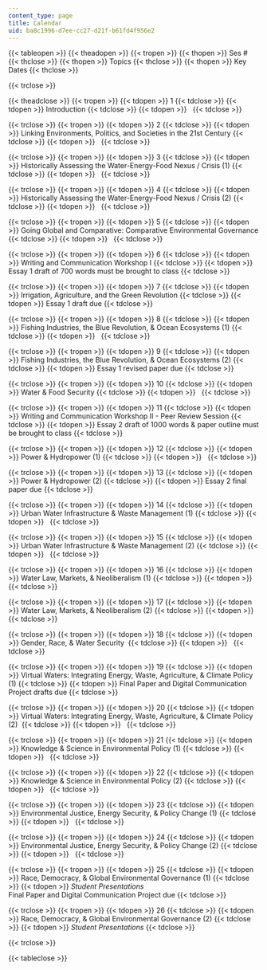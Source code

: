 ```yaml
---
content_type: page
title: Calendar
uid: ba8c1996-d7ee-cc27-d21f-b61fd4f956e2
---
```


{{< tableopen >}}
{{< theadopen >}}
{{< tropen >}}
{{< thopen >}}
Ses #
{{< thclose >}}
{{< thopen >}}
Topics
{{< thclose >}}
{{< thopen >}}
Key Dates
{{< thclose >}}

{{< trclose >}}

{{< theadclose >}}
{{< tropen >}}
{{< tdopen >}}
1
{{< tdclose >}}
{{< tdopen >}}
Introduction
{{< tdclose >}}
{{< tdopen >}}
 
{{< tdclose >}}

{{< trclose >}}
{{< tropen >}}
{{< tdopen >}}
2
{{< tdclose >}}
{{< tdopen >}}
Linking Environments, Politics, and Societies in the 21st Century
{{< tdclose >}}
{{< tdopen >}}
 
{{< tdclose >}}

{{< trclose >}}
{{< tropen >}}
{{< tdopen >}}
3
{{< tdclose >}}
{{< tdopen >}}
Historically Assessing the Water-Energy-Food Nexus / Crisis (1)
{{< tdclose >}}
{{< tdopen >}}
 
{{< tdclose >}}

{{< trclose >}}
{{< tropen >}}
{{< tdopen >}}
4
{{< tdclose >}}
{{< tdopen >}}
Historically Assessing the Water-Energy-Food Nexus / Crisis (2)
{{< tdclose >}}
{{< tdopen >}}
 
{{< tdclose >}}

{{< trclose >}}
{{< tropen >}}
{{< tdopen >}}
5
{{< tdclose >}}
{{< tdopen >}}
Going Global and Comparative: Comparative Environmental Governance
{{< tdclose >}}
{{< tdopen >}}
 
{{< tdclose >}}

{{< trclose >}}
{{< tropen >}}
{{< tdopen >}}
6
{{< tdclose >}}
{{< tdopen >}}
Writing and Communication Workshop I
{{< tdclose >}}
{{< tdopen >}}
Essay 1 draft of 700 words must be brought to class
{{< tdclose >}}

{{< trclose >}}
{{< tropen >}}
{{< tdopen >}}
7
{{< tdclose >}}
{{< tdopen >}}
Irrigation, Agriculture, and the Green Revolution
{{< tdclose >}}
{{< tdopen >}}
Essay 1 draft due
{{< tdclose >}}

{{< trclose >}}
{{< tropen >}}
{{< tdopen >}}
8
{{< tdclose >}}
{{< tdopen >}}
Fishing Industries, the Blue Revolution, & Ocean Ecosystems (1)
{{< tdclose >}}
{{< tdopen >}}
 
{{< tdclose >}}

{{< trclose >}}
{{< tropen >}}
{{< tdopen >}}
9
{{< tdclose >}}
{{< tdopen >}}
Fishing Industries, the Blue Revolution, & Ocean Ecosystems (2)
{{< tdclose >}}
{{< tdopen >}}
Essay 1 revised paper due
{{< tdclose >}}

{{< trclose >}}
{{< tropen >}}
{{< tdopen >}}
10
{{< tdclose >}}
{{< tdopen >}}
Water & Food Security
{{< tdclose >}}
{{< tdopen >}}
 
{{< tdclose >}}

{{< trclose >}}
{{< tropen >}}
{{< tdopen >}}
11
{{< tdclose >}}
{{< tdopen >}}
Writing and Communication Workshop II - Peer Review Session
{{< tdclose >}}
{{< tdopen >}}
Essay 2 draft of 1000 words & paper outline must be brought to class
{{< tdclose >}}

{{< trclose >}}
{{< tropen >}}
{{< tdopen >}}
12
{{< tdclose >}}
{{< tdopen >}}
Power & Hydropower (1)
{{< tdclose >}}
{{< tdopen >}}
 
{{< tdclose >}}

{{< trclose >}}
{{< tropen >}}
{{< tdopen >}}
13
{{< tdclose >}}
{{< tdopen >}}
Power & Hydropower (2)
{{< tdclose >}}
{{< tdopen >}}
Essay 2 final paper due
{{< tdclose >}}

{{< trclose >}}
{{< tropen >}}
{{< tdopen >}}
14
{{< tdclose >}}
{{< tdopen >}}
Urban Water Infrastructure & Waste Management (1)
{{< tdclose >}}
{{< tdopen >}}
 
{{< tdclose >}}

{{< trclose >}}
{{< tropen >}}
{{< tdopen >}}
15
{{< tdclose >}}
{{< tdopen >}}
Urban Water Infrastructure & Waste Management (2)
{{< tdclose >}}
{{< tdopen >}}
 
{{< tdclose >}}

{{< trclose >}}
{{< tropen >}}
{{< tdopen >}}
16
{{< tdclose >}}
{{< tdopen >}}
Water Law, Markets, & Neoliberalism (1)
{{< tdclose >}}
{{< tdopen >}}
 
{{< tdclose >}}

{{< trclose >}}
{{< tropen >}}
{{< tdopen >}}
17
{{< tdclose >}}
{{< tdopen >}}
Water Law, Markets, & Neoliberalism (2)
{{< tdclose >}}
{{< tdopen >}}
 
{{< tdclose >}}

{{< trclose >}}
{{< tropen >}}
{{< tdopen >}}
18
{{< tdclose >}}
{{< tdopen >}}
Gender, Race, & Water Security 
{{< tdclose >}}
{{< tdopen >}}
 
{{< tdclose >}}

{{< trclose >}}
{{< tropen >}}
{{< tdopen >}}
19
{{< tdclose >}}
{{< tdopen >}}
Virtual Waters: Integrating Energy, Waste, Agriculture, & Climate Policy (1)
{{< tdclose >}}
{{< tdopen >}}
Final Paper and Digital Communication Project drafts due
{{< tdclose >}}

{{< trclose >}}
{{< tropen >}}
{{< tdopen >}}
20
{{< tdclose >}}
{{< tdopen >}}
Virtual Waters: Integrating Energy, Waste, Agriculture, & Climate Policy (2) 
{{< tdclose >}}
{{< tdopen >}}
 
{{< tdclose >}}

{{< trclose >}}
{{< tropen >}}
{{< tdopen >}}
21
{{< tdclose >}}
{{< tdopen >}}
Knowledge & Science in Environmental Policy (1)
{{< tdclose >}}
{{< tdopen >}}
 
{{< tdclose >}}

{{< trclose >}}
{{< tropen >}}
{{< tdopen >}}
22
{{< tdclose >}}
{{< tdopen >}}
Knowledge & Science in Environmental Policy (2)
{{< tdclose >}}
{{< tdopen >}}
 
{{< tdclose >}}

{{< trclose >}}
{{< tropen >}}
{{< tdopen >}}
23
{{< tdclose >}}
{{< tdopen >}}
Environmental Justice, Energy Security, & Policy Change (1)
{{< tdclose >}}
{{< tdopen >}}
 
{{< tdclose >}}

{{< trclose >}}
{{< tropen >}}
{{< tdopen >}}
24
{{< tdclose >}}
{{< tdopen >}}
Environmental Justice, Energy Security, & Policy Change (2)
{{< tdclose >}}
{{< tdopen >}}
 
{{< tdclose >}}

{{< trclose >}}
{{< tropen >}}
{{< tdopen >}}
25
{{< tdclose >}}
{{< tdopen >}}
Race, Democracy, & Global Environmental Governance (1)
{{< tdclose >}}
{{< tdopen >}}
_Student Presentations_  
Final Paper and Digital Communication Project due
{{< tdclose >}}

{{< trclose >}}
{{< tropen >}}
{{< tdopen >}}
26
{{< tdclose >}}
{{< tdopen >}}
Race, Democracy, & Global Environmental Governance (2)
{{< tdclose >}}
{{< tdopen >}}
_Student Presentations_
{{< tdclose >}}

{{< trclose >}}

{{< tableclose >}}